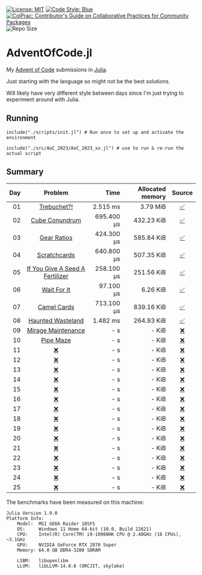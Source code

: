 [![License: MIT](https://img.shields.io/badge/License-MIT-yellow.svg)](https://opensource.org/licenses/MIT)
[![Code Style: Blue](https://img.shields.io/badge/code%20style-blue-4495d1.svg)](https://github.com/invenia/BlueStyle)
[![ColPrac: Contributor's Guide on Collaborative Practices for Community Packages](https://img.shields.io/badge/ColPrac-Contributor's%20Guide-blueviolet)](https://github.com/SciML/ColPrac)
![Repo Size](https://img.shields.io/github/repo-size/Titas22/AdventOfCode.jl)

# AdventOfCode.jl

My [Advent of Code](https://adventofcode.com/) submissions in [Julia](https://github.com/JuliaLang/julia).

Just starting with the language so might not be the best solutions.

Will likely have very different style between days since I'm just trying to experiment around with Julia.


## Running
```
include("./scripts/init.jl") # Run once to set up and activate the environment

include("./src/AoC_2023/AoC_2023_xx.jl") # use to run & re-run the actual script
```

## Summary

| Day | Problem | Time | Allocated memory | Source |
|----:|:-------:|-----:|-----------------:|:------:|
| 01 | [Trebuchet?!](https://adventofcode.com/2023/day/1) | 2.515 ms | 3.79 MiB | [:white_check_mark:](https://github.com/Titas22/AdventOfCode.jl/blob/master/src/AoC_2023/AoC_2023_01.jl) |
| 02 | [Cube Conundrum](https://adventofcode.com/2023/day/2) | 695.400 μs | 432.23 KiB | [:white_check_mark:](https://github.com/Titas22/AdventOfCode.jl/blob/master/src/AoC_2023/AoC_2023_02.jl) |
| 03 | [Gear Ratios](https://adventofcode.com/2023/day/3) | 424.300 μs | 585.84 KiB | [:white_check_mark:](https://github.com/Titas22/AdventOfCode.jl/blob/master/src/AoC_2023/AoC_2023_03.jl) |
| 04 | [Scratchcards](https://adventofcode.com/2023/day/4) | 640.800 μs | 507.35 KiB | [:white_check_mark:](https://github.com/Titas22/AdventOfCode.jl/blob/master/src/AoC_2023/AoC_2023_04.jl) |
| 05 | [If You Give A Seed A Fertilizer](https://adventofcode.com/2023/day/5) | 258.100 μs | 251.56 KiB | [:white_check_mark:](https://github.com/Titas22/AdventOfCode.jl/blob/master/src/AoC_2023/AoC_2023_05.jl) |
| 06 | [Wait For It](https://adventofcode.com/2023/day/6) | 97.100 μs | 6.26 KiB | [:white_check_mark:](https://github.com/Titas22/AdventOfCode.jl/blob/master/src/AoC_2023/AoC_2023_06.jl) |
| 07 | [Camel Cards](https://adventofcode.com/2023/day/7) | 713.100 μs | 839.16 KiB | [:white_check_mark:](https://github.com/Titas22/AdventOfCode.jl/blob/master/src/AoC_2023/AoC_2023_07.jl) |
| 08 | [Haunted Wasteland](https://adventofcode.com/2023/day/8) | 1.482 ms | 264.93 KiB | [:white_check_mark:](https://github.com/Titas22/AdventOfCode.jl/blob/master/src/AoC_2023/AoC_2023_08.jl) |
| 09 | [Mirage Maintenance](https://adventofcode.com/2023/day/9) | - s | - KiB | [:x:](https://github.com/Titas22/AdventOfCode.jl) |
| 10 | [Pipe Maze](https://adventofcode.com/2023/day/10) | - s | - KiB | [:x:](https://github.com/Titas22/AdventOfCode.jl) |
| 11 | [:x:](https://adventofcode.com/2023/day/11) | - s | - KiB | [:x:](https://github.com/Titas22/AdventOfCode.jl) |
| 12 | [:x:](https://adventofcode.com/2023/day/12) | - s | - KiB | [:x:](https://github.com/Titas22/AdventOfCode.jl) |
| 13 | [:x:](https://adventofcode.com/2023/day/13) | - s | - KiB | [:x:](https://github.com/Titas22/AdventOfCode.jl) |
| 14 | [:x:](https://adventofcode.com/2023/day/14) | - s | - KiB | [:x:](https://github.com/Titas22/AdventOfCode.jl) |
| 15 | [:x:](https://adventofcode.com/2023/day/15) | - s | - KiB | [:x:](https://github.com/Titas22/AdventOfCode.jl) |
| 16 | [:x:](https://adventofcode.com/2023/day/16) | - s | - KiB | [:x:](https://github.com/Titas22/AdventOfCode.jl) |
| 17 | [:x:](https://adventofcode.com/2023/day/17) | - s | - KiB | [:x:](https://github.com/Titas22/AdventOfCode.jl) |
| 18 | [:x:](https://adventofcode.com/2023/day/18) | - s | - KiB | [:x:](https://github.com/Titas22/AdventOfCode.jl) |
| 19 | [:x:](https://adventofcode.com/2023/day/19) | - s | - KiB | [:x:](https://github.com/Titas22/AdventOfCode.jl) |
| 20 | [:x:](https://adventofcode.com/2023/day/20) | - s | - KiB | [:x:](https://github.com/Titas22/AdventOfCode.jl) |
| 21 | [:x:](https://adventofcode.com/2023/day/21) | - s | - KiB | [:x:](https://github.com/Titas22/AdventOfCode.jl) |
| 22 | [:x:](https://adventofcode.com/2023/day/22) | - s | - KiB | [:x:](https://github.com/Titas22/AdventOfCode.jl) |
| 23 | [:x:](https://adventofcode.com/2023/day/23) | - s | - KiB | [:x:](https://github.com/Titas22/AdventOfCode.jl) |
| 24 | [:x:](https://adventofcode.com/2023/day/24) | - s | - KiB | [:x:](https://github.com/Titas22/AdventOfCode.jl) |
| 25 | [:x:](https://adventofcode.com/2023/day/25) | - s | - KiB | [:x:](https://github.com/Titas22/AdventOfCode.jl) |



The benchmarks have been measured on this machine:
```  
Julia Version 1.9.0
Platform Info:
    Model:  MSI GE66 Raider 10SFS
    OS:     Windows 11 Home 64-bit (10.0, Build 22621)
    CPU:    Intel(R) Core(TM) i9-10980HK CPU @ 2.40GHz (16 CPUs), ~3.1GHz
    GPU:    NVIDIA GeForce RTX 2070 Super
    Memory: 64.0 GB DDR4-3200 SDRAM

    LIBM:   libopenlibm
    LLVM:   libLLVM-14.0.6 (ORCJIT, skylake)
```
